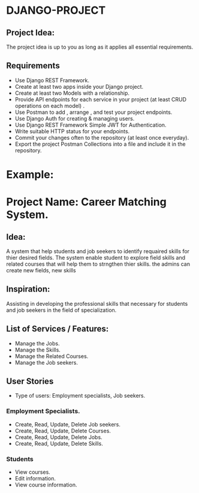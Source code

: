 # DJANGO-PROJECT

## Project Idea:
The project idea is up to you as long as it applies all essential requirements.

## Requirements 
- Use Django REST Framework.
- Create at least two apps inside your Django project.
- Create at least two Models with a relationship.
- Provide API endpoints for each service in your project (at least CRUD operations on each model) .
- Use Postman to add , arrange , and test your project endpoints.
- Use Django Auth for creating & managing users.
- Use Django REST Framework Simple JWT for Authentication.
- Write suitable HTTP status for your endpoints.
- Commit your changes often to the repository (at least once everyday).
- Export the project Postman Collections into a file and include it in the repository.


# Example: 

# Project Name: Career Matching System.

## Idea:
A system that help students and job seekers to identify requaired skills for thier desired fields. The system enable student to explore field skills and related courses that will help them to strngthen thier skills. the admins can create new fields, new skills

## Inspiration:
Assisting in developing the professional skills that necessary for students and job seekers in the field of specialization. 


## List of Services / Features:

- Manage the Jobs.
- Manage the Skills.
- Manage the Related Courses.
- Manage the Job seekers.


## User Stories
- Type of users: Employment specialists, Job seekers.

### Employment Specialists.

- Create, Read, Update, Delete Job seekers.
- Create, Read, Update, Delete Courses.
- Create, Read, Update, Delete Jobs.
- Create, Read, Update, Delete Skills.

### Students

- View courses.
- Edit information.
- View course information.



